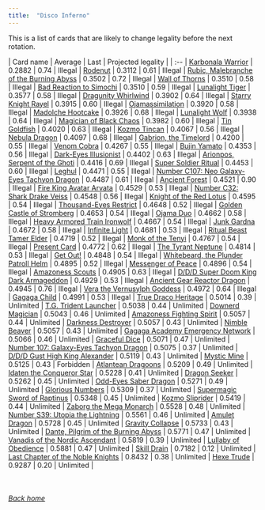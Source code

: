 ```yaml
---
title:  "Disco Inferno"
---
```


This is a list of cards that are likely to change legality before the next rotation.

| Card name | Average | Last | Projected legality |
| :-- |
[Karbonala Warrior](https://db.ygoprodeck.com/card/?search=Karbonala%20Warrior) | 0.2882 | 0.74 | Illegal |
[Rodenut](https://db.ygoprodeck.com/card/?search=Rodenut) | 0.3112 | 0.61 | Illegal |
[Rubic, Malebranche of the Burning Abyss](https://db.ygoprodeck.com/card/?search=Rubic,%20Malebranche%20of%20the%20Burning%20Abyss) | 0.3502 | 0.72 | Illegal |
[Wall of Thorns](https://db.ygoprodeck.com/card/?search=Wall%20of%20Thorns) | 0.3510 | 0.58 | Illegal |
[Bad Reaction to Simochi](https://db.ygoprodeck.com/card/?search=Bad%20Reaction%20to%20Simochi) | 0.3510 | 0.59 | Illegal |
[Lunalight Tiger](https://db.ygoprodeck.com/card/?search=Lunalight%20Tiger) | 0.3577 | 0.58 | Illegal |
[Dragunity Whirlwind](https://db.ygoprodeck.com/card/?search=Dragunity%20Whirlwind) | 0.3902 | 0.64 | Illegal |
[Starry Knight Rayel](https://db.ygoprodeck.com/card/?search=Starry%20Knight%20Rayel) | 0.3915 | 0.60 | Illegal |
[Ojamassimilation](https://db.ygoprodeck.com/card/?search=Ojamassimilation) | 0.3920 | 0.58 | Illegal |
[Madolche Hootcake](https://db.ygoprodeck.com/card/?search=Madolche%20Hootcake) | 0.3926 | 0.68 | Illegal |
[Lunalight Wolf](https://db.ygoprodeck.com/card/?search=Lunalight%20Wolf) | 0.3938 | 0.64 | Illegal |
[Magician of Black Chaos](https://db.ygoprodeck.com/card/?search=Magician%20of%20Black%20Chaos) | 0.3982 | 0.60 | Illegal |
[Tin Goldfish](https://db.ygoprodeck.com/card/?search=Tin%20Goldfish) | 0.4020 | 0.63 | Illegal |
[Kozmo Tincan](https://db.ygoprodeck.com/card/?search=Kozmo%20Tincan) | 0.4067 | 0.56 | Illegal |
[Nebula Dragon](https://db.ygoprodeck.com/card/?search=Nebula%20Dragon) | 0.4097 | 0.68 | Illegal |
[Gabrion, the Timelord](https://db.ygoprodeck.com/card/?search=Gabrion,%20the%20Timelord) | 0.4200 | 0.55 | Illegal |
[Venom Cobra](https://db.ygoprodeck.com/card/?search=Venom%20Cobra) | 0.4267 | 0.55 | Illegal |
[Bujin Yamato](https://db.ygoprodeck.com/card/?search=Bujin%20Yamato) | 0.4353 | 0.56 | Illegal |
[Dark-Eyes Illusionist](https://db.ygoprodeck.com/card/?search=Dark-Eyes%20Illusionist) | 0.4402 | 0.63 | Illegal |
[Arionpos, Serpent of the Ghoti](https://db.ygoprodeck.com/card/?search=Arionpos,%20Serpent%20of%20the%20Ghoti) | 0.4416 | 0.69 | Illegal |
[Super Soldier Ritual](https://db.ygoprodeck.com/card/?search=Super%20Soldier%20Ritual) | 0.4453 | 0.60 | Illegal |
[Leghul](https://db.ygoprodeck.com/card/?search=Leghul) | 0.4471 | 0.55 | Illegal |
[Number C107: Neo Galaxy-Eyes Tachyon Dragon](https://db.ygoprodeck.com/card/?search=Number%20C107:%20Neo%20Galaxy-Eyes%20Tachyon%20Dragon) | 0.4487 | 0.61 | Illegal |
[Ancient Forest](https://db.ygoprodeck.com/card/?search=Ancient%20Forest) | 0.4521 | 0.90 | Illegal |
[Fire King Avatar Arvata](https://db.ygoprodeck.com/card/?search=Fire%20King%20Avatar%20Arvata) | 0.4529 | 0.53 | Illegal |
[Number C32: Shark Drake Veiss](https://db.ygoprodeck.com/card/?search=Number%20C32:%20Shark%20Drake%20Veiss) | 0.4548 | 0.56 | Illegal |
[Knight of the Red Lotus](https://db.ygoprodeck.com/card/?search=Knight%20of%20the%20Red%20Lotus) | 0.4595 | 0.54 | Illegal |
[Thousand-Eyes Restrict](https://db.ygoprodeck.com/card/?search=Thousand-Eyes%20Restrict) | 0.4648 | 0.52 | Illegal |
[Golden Castle of Stromberg](https://db.ygoprodeck.com/card/?search=Golden%20Castle%20of%20Stromberg) | 0.4653 | 0.54 | Illegal |
[Ojama Duo](https://db.ygoprodeck.com/card/?search=Ojama%20Duo) | 0.4662 | 0.58 | Illegal |
[Heavy Armored Train Ironwolf](https://db.ygoprodeck.com/card/?search=Heavy%20Armored%20Train%20Ironwolf) | 0.4667 | 0.54 | Illegal |
[Junk Gardna](https://db.ygoprodeck.com/card/?search=Junk%20Gardna) | 0.4672 | 0.58 | Illegal |
[Infinite Light](https://db.ygoprodeck.com/card/?search=Infinite%20Light) | 0.4681 | 0.53 | Illegal |
[Ritual Beast Tamer Elder](https://db.ygoprodeck.com/card/?search=Ritual%20Beast%20Tamer%20Elder) | 0.4719 | 0.52 | Illegal |
[Monk of the Tenyi](https://db.ygoprodeck.com/card/?search=Monk%20of%20the%20Tenyi) | 0.4767 | 0.54 | Illegal |
[Present Card](https://db.ygoprodeck.com/card/?search=Present%20Card) | 0.4772 | 0.62 | Illegal |
[The Tyrant Neptune](https://db.ygoprodeck.com/card/?search=The%20Tyrant%20Neptune) | 0.4814 | 0.53 | Illegal |
[Get Out!](https://db.ygoprodeck.com/card/?search=Get%20Out!) | 0.4848 | 0.54 | Illegal |
[Whitebeard, the Plunder Patroll Helm](https://db.ygoprodeck.com/card/?search=Whitebeard,%20the%20Plunder%20Patroll%20Helm) | 0.4895 | 0.52 | Illegal |
[Messenger of Peace](https://db.ygoprodeck.com/card/?search=Messenger%20of%20Peace) | 0.4896 | 0.54 | Illegal |
[Amazoness Scouts](https://db.ygoprodeck.com/card/?search=Amazoness%20Scouts) | 0.4905 | 0.63 | Illegal |
[D/D/D Super Doom King Dark Armageddon](https://db.ygoprodeck.com/card/?search=D/D/D%20Super%20Doom%20King%20Dark%20Armageddon) | 0.4929 | 0.53 | Illegal |
[Ancient Gear Reactor Dragon](https://db.ygoprodeck.com/card/?search=Ancient%20Gear%20Reactor%20Dragon) | 0.4945 | 0.76 | Illegal |
[Vera the Vernusylph Goddess](https://db.ygoprodeck.com/card/?search=Vera%20the%20Vernusylph%20Goddess) | 0.4972 | 0.64 | Illegal |
[Gagaga Child](https://db.ygoprodeck.com/card/?search=Gagaga%20Child) | 0.4991 | 0.53 | Illegal |
[True Draco Heritage](https://db.ygoprodeck.com/card/?search=True%20Draco%20Heritage) | 0.5014 | 0.39 | Unlimited |
[T.G. Trident Launcher](https://db.ygoprodeck.com/card/?search=T.G.%20Trident%20Launcher) | 0.5038 | 0.44 | Unlimited |
[Downerd Magician](https://db.ygoprodeck.com/card/?search=Downerd%20Magician) | 0.5043 | 0.46 | Unlimited |
[Amazoness Fighting Spirit](https://db.ygoprodeck.com/card/?search=Amazoness%20Fighting%20Spirit) | 0.5057 | 0.44 | Unlimited |
[Darkness Destroyer](https://db.ygoprodeck.com/card/?search=Darkness%20Destroyer) | 0.5057 | 0.43 | Unlimited |
[Nimble Beaver](https://db.ygoprodeck.com/card/?search=Nimble%20Beaver) | 0.5057 | 0.43 | Unlimited |
[Gagaga Academy Emergency Network](https://db.ygoprodeck.com/card/?search=Gagaga%20Academy%20Emergency%20Network) | 0.5066 | 0.46 | Unlimited |
[Graceful Dice](https://db.ygoprodeck.com/card/?search=Graceful%20Dice) | 0.5071 | 0.47 | Unlimited |
[Number 107: Galaxy-Eyes Tachyon Dragon](https://db.ygoprodeck.com/card/?search=Number%20107:%20Galaxy-Eyes%20Tachyon%20Dragon) | 0.5075 | 0.37 | Unlimited |
[D/D/D Gust High King Alexander](https://db.ygoprodeck.com/card/?search=D/D/D%20Gust%20High%20King%20Alexander) | 0.5119 | 0.43 | Unlimited |
[Mystic Mine](https://db.ygoprodeck.com/card/?search=Mystic%20Mine) | 0.5125 | 0.43 | Forbidden |
[Atlantean Dragoons](https://db.ygoprodeck.com/card/?search=Atlantean%20Dragoons) | 0.5209 | 0.49 | Unlimited |
[Idaten the Conqueror Star](https://db.ygoprodeck.com/card/?search=Idaten%20the%20Conqueror%20Star) | 0.5228 | 0.41 | Unlimited |
[Dragon Seeker](https://db.ygoprodeck.com/card/?search=Dragon%20Seeker) | 0.5262 | 0.45 | Unlimited |
[Odd-Eyes Saber Dragon](https://db.ygoprodeck.com/card/?search=Odd-Eyes%20Saber%20Dragon) | 0.5271 | 0.49 | Unlimited |
[Glorious Numbers](https://db.ygoprodeck.com/card/?search=Glorious%20Numbers) | 0.5309 | 0.37 | Unlimited |
[Supermagic Sword of Raptinus](https://db.ygoprodeck.com/card/?search=Supermagic%20Sword%20of%20Raptinus) | 0.5348 | 0.45 | Unlimited |
[Kozmo Sliprider](https://db.ygoprodeck.com/card/?search=Kozmo%20Sliprider) | 0.5419 | 0.44 | Unlimited |
[Zaborg the Mega Monarch](https://db.ygoprodeck.com/card/?search=Zaborg%20the%20Mega%20Monarch) | 0.5528 | 0.48 | Unlimited |
[Number S39: Utopia the Lightning](https://db.ygoprodeck.com/card/?search=Number%20S39:%20Utopia%20the%20Lightning) | 0.5561 | 0.46 | Unlimited |
[Amulet Dragon](https://db.ygoprodeck.com/card/?search=Amulet%20Dragon) | 0.5728 | 0.45 | Unlimited |
[Gravity Collapse](https://db.ygoprodeck.com/card/?search=Gravity%20Collapse) | 0.5733 | 0.43 | Unlimited |
[Dante, Pilgrim of the Burning Abyss](https://db.ygoprodeck.com/card/?search=Dante,%20Pilgrim%20of%20the%20Burning%20Abyss) | 0.5771 | 0.47 | Unlimited |
[Vanadis of the Nordic Ascendant](https://db.ygoprodeck.com/card/?search=Vanadis%20of%20the%20Nordic%20Ascendant) | 0.5819 | 0.39 | Unlimited |
[Lullaby of Obedience](https://db.ygoprodeck.com/card/?search=Lullaby%20of%20Obedience) | 0.5881 | 0.47 | Unlimited |
[Skill Drain](https://db.ygoprodeck.com/card/?search=Skill%20Drain) | 0.7182 | 0.12 | Unlimited |
[Last Chapter of the Noble Knights](https://db.ygoprodeck.com/card/?search=Last%20Chapter%20of%20the%20Noble%20Knights) | 0.8432 | 0.38 | Unlimited |
[Hexe Trude](https://db.ygoprodeck.com/card/?search=Hexe%20Trude) | 0.9287 | 0.20 | Unlimited |

<br>

###### [Back home](index)